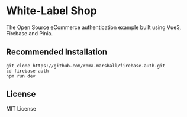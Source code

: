 # White-Label Shop

The Open Source eCommerce authentication example built using Vue3, Firebase and Pinia.

## Recommended Installation

```
git clone https://github.com/roma-marshall/firebase-auth.git
cd firebase-auth
npm run dev
```

## License
MIT License

